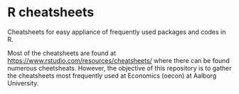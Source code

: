 # R cheatsheets
Cheatsheets for easy appliance of frequently used packages and codes in R.

Most of the cheatsheets are found at https://www.rstudio.com/resources/cheatsheets/ where there can be found numerous cheetsheats. 
However, the objective of this repository is to gather the cheatsheets most frequently used at Economics (oecon) at Aalborg University.
